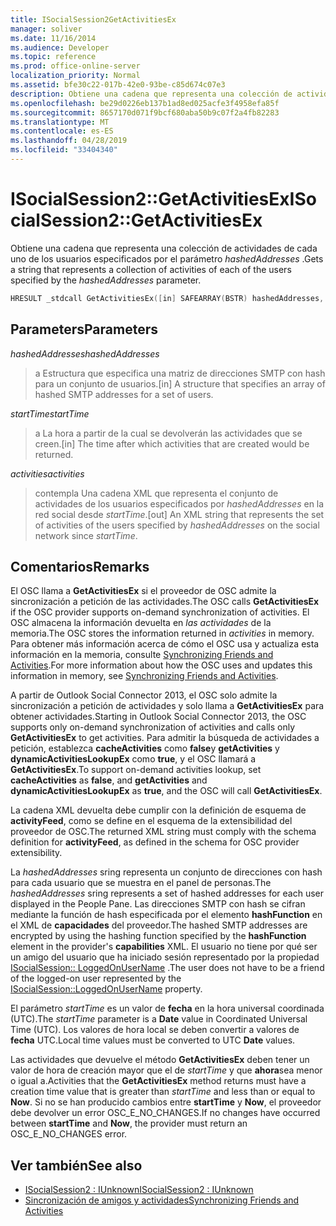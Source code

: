 ```yaml
---
title: ISocialSession2GetActivitiesEx
manager: soliver
ms.date: 11/16/2014
ms.audience: Developer
ms.topic: reference
ms.prod: office-online-server
localization_priority: Normal
ms.assetid: bfe30c22-017b-42e0-93be-c85d674c07e3
description: Obtiene una cadena que representa una colección de actividades de cada uno de los usuarios especificados por el parámetro hashedAddresses.
ms.openlocfilehash: be29d0226eb137b1ad8ed025acfe3f4958efa85f
ms.sourcegitcommit: 8657170d071f9bcf680aba50b9c07f2a4fb82283
ms.translationtype: MT
ms.contentlocale: es-ES
ms.lasthandoff: 04/28/2019
ms.locfileid: "33404340"
---
```

# <a name="isocialsession2getactivitiesex"></a><span data-ttu-id="348ec-103">ISocialSession2::GetActivitiesEx</span><span class="sxs-lookup"><span data-stu-id="348ec-103">ISocialSession2::GetActivitiesEx</span></span>

<span data-ttu-id="348ec-104">Obtiene una cadena que representa una colección de actividades de cada uno de los usuarios especificados por el parámetro _hashedAddresses_ .</span><span class="sxs-lookup"><span data-stu-id="348ec-104">Gets a string that represents a collection of activities of each of the users specified by the  _hashedAddresses_ parameter.</span></span> 
  
```cpp
HRESULT _stdcall GetActivitiesEx([in] SAFEARRAY(BSTR) hashedAddresses, [in] DATE startTime, [out, retval] BSTR *activities);
```

## <a name="parameters"></a><span data-ttu-id="348ec-105">Parameters</span><span class="sxs-lookup"><span data-stu-id="348ec-105">Parameters</span></span>

<span data-ttu-id="348ec-106">_hashedAddresses_</span><span class="sxs-lookup"><span data-stu-id="348ec-106">_hashedAddresses_</span></span>
  
> <span data-ttu-id="348ec-107">a Estructura que especifica una matriz de direcciones SMTP con hash para un conjunto de usuarios.</span><span class="sxs-lookup"><span data-stu-id="348ec-107">[in] A structure that specifies an array of hashed SMTP addresses for a set of users.</span></span>
    
<span data-ttu-id="348ec-108">_startTime_</span><span class="sxs-lookup"><span data-stu-id="348ec-108">_startTime_</span></span>
  
> <span data-ttu-id="348ec-109">a La hora a partir de la cual se devolverán las actividades que se creen.</span><span class="sxs-lookup"><span data-stu-id="348ec-109">[in] The time after which activities that are created would be returned.</span></span>
    
<span data-ttu-id="348ec-110">_activities_</span><span class="sxs-lookup"><span data-stu-id="348ec-110">_activities_</span></span>
  
> <span data-ttu-id="348ec-111">contempla Una cadena XML que representa el conjunto de actividades de los usuarios especificados por _hashedAddresses_ en la red social desde _startTime_.</span><span class="sxs-lookup"><span data-stu-id="348ec-111">[out] An XML string that represents the set of activities of the users specified by  _hashedAddresses_ on the social network since  _startTime_.</span></span>
    
## <a name="remarks"></a><span data-ttu-id="348ec-112">Comentarios</span><span class="sxs-lookup"><span data-stu-id="348ec-112">Remarks</span></span>

<span data-ttu-id="348ec-113">El OSC llama a **GetActivitiesEx** si el proveedor de OSC admite la sincronización a petición de las actividades.</span><span class="sxs-lookup"><span data-stu-id="348ec-113">The OSC calls **GetActivitiesEx** if the OSC provider supports on-demand synchronization of activities.</span></span> <span data-ttu-id="348ec-114">El OSC almacena la información devuelta en _las actividades_ de la memoria.</span><span class="sxs-lookup"><span data-stu-id="348ec-114">The OSC stores the information returned in  _activities_ in memory.</span></span> <span data-ttu-id="348ec-115">Para obtener más información acerca de cómo el OSC usa y actualiza esta información en la memoria, consulte [Synchronizing Friends and Activities](synchronizing-friends-and-activities.md).</span><span class="sxs-lookup"><span data-stu-id="348ec-115">For more information about how the OSC uses and updates this information in memory, see [Synchronizing Friends and Activities](synchronizing-friends-and-activities.md).</span></span>
  
<span data-ttu-id="348ec-116">A partir de Outlook Social Connector 2013, el OSC solo admite la sincronización a petición de actividades y solo llama a **GetActivitiesEx** para obtener actividades.</span><span class="sxs-lookup"><span data-stu-id="348ec-116">Starting in Outlook Social Connector 2013, the OSC supports only on-demand synchronization of activities and calls only **GetActivitiesEx** to get activities.</span></span> <span data-ttu-id="348ec-117">Para admitir la búsqueda de actividades a petición, establezca **cacheActivities** como **false**y **getActivities** y **dynamicActivitiesLookupEx** como **true**, y el OSC llamará a **GetActivitiesEx**.</span><span class="sxs-lookup"><span data-stu-id="348ec-117">To support on-demand activities lookup, set **cacheActivities** as **false**, and **getActivities** and **dynamicActivitiesLookupEx** as **true**, and the OSC will call **GetActivitiesEx**.</span></span>
  
<span data-ttu-id="348ec-118">La cadena XML devuelta debe cumplir con la definición de esquema de **activityFeed**, como se define en el esquema de la extensibilidad del proveedor de OSC.</span><span class="sxs-lookup"><span data-stu-id="348ec-118">The returned XML string must comply with the schema definition for **activityFeed**, as defined in the schema for OSC provider extensibility.</span></span>
  
<span data-ttu-id="348ec-119">La _hashedAddresses_ sring representa un conjunto de direcciones con hash para cada usuario que se muestra en el panel de personas.</span><span class="sxs-lookup"><span data-stu-id="348ec-119">The  _hashedAddresses_ sring represents a set of hashed addresses for each user displayed in the People Pane.</span></span> <span data-ttu-id="348ec-120">Las direcciones SMTP con hash se cifran mediante la función de hash especificada por el elemento **hashFunction** en el XML de **capacidades** del proveedor.</span><span class="sxs-lookup"><span data-stu-id="348ec-120">The hashed SMTP addresses are encrypted by using the hashing function specified by the **hashFunction** element in the provider's **capabilities** XML.</span></span> <span data-ttu-id="348ec-121">El usuario no tiene por qué ser un amigo del usuario que ha iniciado sesión representado por la propiedad [ISocialSession:: LoggedOnUserName](isocialsession-loggedonusername.md) .</span><span class="sxs-lookup"><span data-stu-id="348ec-121">The user does not have to be a friend of the logged-on user represented by the [ISocialSession::LoggedOnUserName](isocialsession-loggedonusername.md) property.</span></span> 
  
<span data-ttu-id="348ec-122">El parámetro _startTime_ es un valor de **fecha** en la hora universal coordinada (UTC).</span><span class="sxs-lookup"><span data-stu-id="348ec-122">The  _startTime_ parameter is a **Date** value in Coordinated Universal Time (UTC).</span></span> <span data-ttu-id="348ec-123">Los valores de hora local se deben convertir a valores de **fecha** UTC.</span><span class="sxs-lookup"><span data-stu-id="348ec-123">Local time values must be converted to UTC **Date** values.</span></span> 
  
<span data-ttu-id="348ec-124">Las actividades que devuelve el método **GetActivitiesEx** deben tener un valor de hora de creación mayor que el de _startTime_ y que **ahora**sea menor o igual a.</span><span class="sxs-lookup"><span data-stu-id="348ec-124">Activities that the **GetActivitiesEx** method returns must have a creation time value that is greater than  _startTime_ and less than or equal to **Now**.</span></span> <span data-ttu-id="348ec-125">Si no se han producido cambios entre **startTime** y **Now**, el proveedor debe devolver un error OSC_E_NO_CHANGES.</span><span class="sxs-lookup"><span data-stu-id="348ec-125">If no changes have occurred between **startTime** and **Now**, the provider must return an OSC_E_NO_CHANGES error.</span></span>
  
## <a name="see-also"></a><span data-ttu-id="348ec-126">Ver también</span><span class="sxs-lookup"><span data-stu-id="348ec-126">See also</span></span>

- [<span data-ttu-id="348ec-127">ISocialSession2 : IUnknown</span><span class="sxs-lookup"><span data-stu-id="348ec-127">ISocialSession2 : IUnknown</span></span>](isocialsession2iunknown.md)
- [<span data-ttu-id="348ec-128">Sincronización de amigos y actividades</span><span class="sxs-lookup"><span data-stu-id="348ec-128">Synchronizing Friends and Activities</span></span>](synchronizing-friends-and-activities.md)

